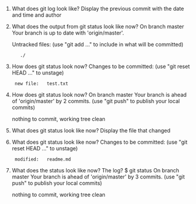 1. What does git log look like? 
   Display the previous commit with the date and time and author

2. What does the output from git status look like now?
   On branch master
   Your branch is up to date with 'origin/master'.

   Untracked files:
     (use "git add <file>..." to include in what will be committed)

          ./

3. How does git status look now?
   Changes to be committed:
  (use "git reset HEAD <file>..." to unstage)

        new file:   test.txt


4. How does git status look now?
   On branch master
   Your branch is ahead of 'origin/master' by 2 commits.
    (use "git push" to publish your local commits)

   nothing to commit, working tree clean

5. What does git status look like now? Display the file that changed

6. What does git status look like now? 
   Changes to be committed:
  (use "git reset HEAD <file>..." to unstage)

        modified:   readme.md

7. What does the status look like now? The log?
   $ git status
	On branch master
	Your branch is ahead of 'origin/master' by 3 commits.
  	(use "git push" to publish your local commits)

	nothing to commit, working tree clean